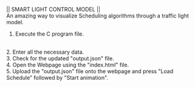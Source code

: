 || SMART LIGHT CONTROL MODEL ||
<br>
An amazing way to visualize Scheduling algorithms through a traffic light model.
<br>
1. Execute the C program file.
<br>
2. Enter all the necessary data.
<br>
3. Check for the updated "output.json" file.
<br>
4. Open the Webpage using the "index.html" file.
<br>
5. Upload the "output.json" file onto the webpage and press "Load Schedule" followed by "Start animation".
